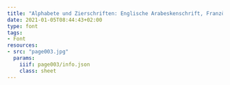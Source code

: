 ```yaml
---
title: "Alphabete und Zierschriften: Englische Arabeskenschrift, Französische Schrift"
date: 2021-01-05T08:44:43+02:00
type: font
tags:
- Font
resources:
- src: "page003.jpg"
  params:
    iiif: page003/info.json
    class: sheet
---
```

